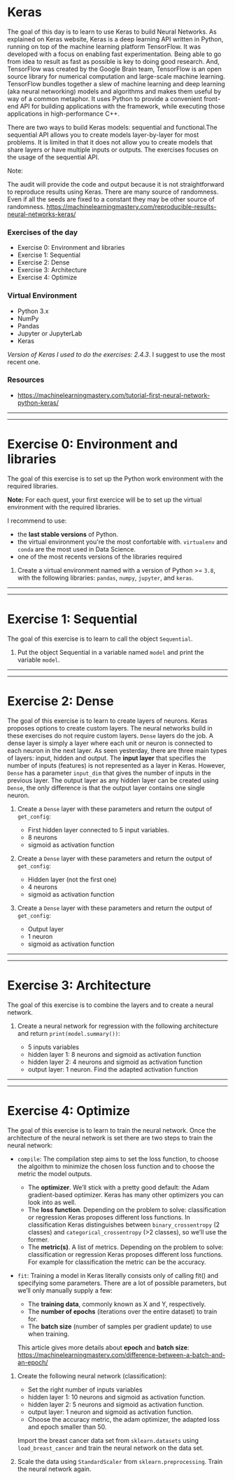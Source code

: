 # Keras

The goal of this day is to learn to use Keras to build Neural Networks. As explained on Keras website, Keras is a deep learning API written in Python, running on top of the machine learning platform TensorFlow. It was developed with a focus on enabling fast experimentation. Being able to go from idea to result as fast as possible is key to doing good research.
And, TensorFlow was created by the Google Brain team, TensorFlow is an open source library for numerical computation and large-scale machine learning. TensorFlow bundles together a slew of machine learning and deep learning (aka neural networking) models and algorithms and makes them useful by way of a common metaphor. It uses Python to provide a convenient front-end API for building applications with the framework, while executing those applications in high-performance C++.

There are two ways to build Keras models: sequential and functional.The sequential API allows you to create models layer-by-layer for most problems. It is limited in that it does not allow you to create models that share layers or have multiple inputs or outputs. The exercises focuses on the usage of the sequential API.

Note:

The audit will provide the code and output because it is not straightforward to reproduce results using Keras. There are many source of randomness. Even if all the seeds are fixed to a constant they may be other source of randomness. https://machinelearningmastery.com/reproducible-results-neural-networks-keras/

### Exercises of the day

- Exercise 0: Environment and libraries
- Exercise 1: Sequential
- Exercise 2: Dense
- Exercise 3: Architecture
- Exercise 4: Optimize

### Virtual Environment

- Python 3.x
- NumPy
- Pandas
- Jupyter or JupyterLab
- Keras

_Version of Keras I used to do the exercises: 2.4.3_.
I suggest to use the most recent one.

### **Resources**

- https://machinelearningmastery.com/tutorial-first-neural-network-python-keras/

---

---

# Exercise 0: Environment and libraries

The goal of this exercise is to set up the Python work environment with the required libraries.

**Note:** For each quest, your first exercice will be to set up the virtual environment with the required libraries.

I recommend to use:

- the **last stable versions** of Python.
- the virtual environment you're the most confortable with. `virtualenv` and `conda` are the most used in Data Science.
- one of the most recents versions of the libraries required

1. Create a virtual environment named with a version of Python >= `3.8`, with the following libraries: `pandas`, `numpy`, `jupyter`, and `keras`.

---

---

# Exercise 1: Sequential

The goal of this exercise is to learn to call the object `Sequential`.

1. Put the object Sequential in a variable named `model` and print the variable `model`.

---

---

# Exercise 2: Dense

The goal of this exercise is to learn to create layers of neurons. Keras proposes options to create custom layers. The neural networks build in these exercises do not require custom layers. `Dense` layers do the job. A dense layer is simply a layer where each unit or neuron is connected to each neuron in the next layer. As seen yesterday, there are three main types of layers: input, hidden and output. The **input layer** that specifies the number of inputs (features) is not represented as a layer in Keras. However, `Dense` has a parameter `input_dim` that gives the number of inputs in the previous layer. The output layer as any hidden layer can be created using `Dense`, the only difference is that the output layer contains one single neuron.

1. Create a `Dense` layer with these parameters and return the output of `get_config`:

   - First hidden layer connected to 5 input variables.
   - 8 neurons
   - sigmoid as activation function

2. Create a `Dense` layer with these parameters and return the output of `get_config`:

   - Hidden layer (not the first one)
   - 4 neurons
   - sigmoid as activation function

3. Create a `Dense` layer with these parameters and return the output of `get_config`:

   - Output layer
   - 1 neuron
   - sigmoid as activation function

---

---

# Exercise 3: Architecture

The goal of this exercise is to combine the layers and to create a neural network.

1. Create a neural network for regression with the following architecture and return `print(model.summary())`:

   - 5 inputs variables
   - hidden layer 1: 8 neurons and sigmoid as activation function
   - hidden layer 2: 4 neurons and sigmoid as activation function
   - output layer: 1 neuron. Find the adapted activation function

---

---

# Exercise 4: Optimize

The goal of this exercise is to learn to train the neural network. Once the architecture of the neural network is set there are two steps to train the neural network:

- `compile`: The compilation step aims to set the loss function, to choose the algoithm to minimize the chosen loss function and to choose the metric the model outputs.

  - The **optimizer**. We’ll stick with a pretty good default: the Adam gradient-based optimizer. Keras has many other optimizers you can look into as well.
  - The **loss function**. Depending on the problem to solve: classification or regression Keras proposes different loss functions. In classification Keras distinguishes between `binary_crossentropy` (2 classes) and `categorical_crossentropy` (>2 classes), so we’ll use the former.
  - The **metric(s)**. A list of metrics. Depending on the problem to solve: classification or regression Keras proposes different loss functions. For example for classification the metric can be the accuracy.

- `fit`: Training a model in Keras literally consists only of calling fit() and specifying some parameters. There are a lot of possible parameters, but we’ll only manually supply a few:

  - The **training data**, commonly known as X and Y, respectively.
  - The **number of epochs** (iterations over the entire dataset) to train for.
  - The **batch size** (number of samples per gradient update) to use when training.

  This article gives more details about **epoch** and **batch size**: https://machinelearningmastery.com/difference-between-a-batch-and-an-epoch/

1. Create the following neural network (classification):

   - Set the right number of inputs variables
   - hidden layer 1: 10 neurons and sigmoid as activation function.
   - hidden layer 2: 5 neurons and sigmoid as activation function.
   - output layer: 1 neuron and sigmoid as activation function.
   - Choose the accuracy metric, the adam optimizer, the adapted loss and epoch smaller than 50.

   Import the breast cancer data set from `sklearn.datasets` using `load_breast_cancer` and train the neural network on the data set.

2. Scale the data using `StandardScaler` from `sklearn.preprocessing`. Train the neural network again.
